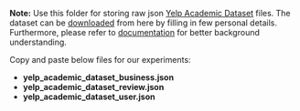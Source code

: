 **Note:** Use this folder for storing raw json [Yelp Academic Dataset] files. The dataset can be [downloaded] from here
by filling in few personal details. Furthermore, please refer to [documentation] for better background understanding.

Copy and paste below files for our experiments:
- **yelp_academic_dataset_business.json**
- **yelp_academic_dataset_review.json**
- **yelp_academic_dataset_user.json**

[Yelp Academic Dataset]: https://www.yelp.com/dataset
[documentation]: https://www.yelp.com/dataset/documentation/main
[downloaded]: https://www.yelp.com/dataset/download